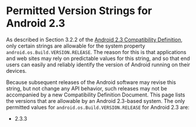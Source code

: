 <!--
   Copyright 2010 The Android Open Source Project 

   Licensed under the Apache License, Version 2.0 (the "License"); 
   you may not use this file except in compliance with the License.
   You may obtain a copy of the License at

       http://www.apache.org/licenses/LICENSE-2.0

   Unless required by applicable law or agreed to in writing, software
   distributed under the License is distributed on an "AS IS" BASIS,
   WITHOUT WARRANTIES OR CONDITIONS OF ANY KIND, either express or implied.
   See the License for the specific language governing permissions and
   limitations under the License.
-->

# Permitted Version Strings for Android 2.3 #

As described in Section 3.2.2 of the [Android 2.3 Compatibility Definition](/cdds/android-2.3-cdd.pdf), 
only certain strings are allowable for the system property
`android.os.Build.VERSION.RELEASE`. The reason for this is that
applications and web sites may rely on predictable values for this string, and
so that end users can easily and reliably identify the version of Android
running on their devices.

Because subsequent releases of the Android software may revise this string,
but not change any API behavior, such releases may not be accompanied by a new
Compatibility Definition Document. This page lists the versions that are
allowable by an Android 2.3-based system. The only permitted values for
`android.os.Build.VERSION.RELEASE` for Android 2.3 are:

- 2.3.3
